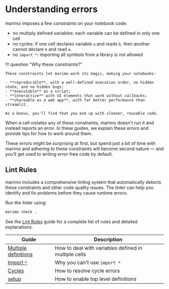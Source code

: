 # Understanding errors

marimo imposes a few constraints on your notebook code:

* no multiply defined variables: each variable can be defined in only one cell
* no cycles: if one cell declares variable `a` and reads `b`, then another cannot declare `b` and read `a`.
* no `import *`: importing all symbols from a library is not allowed

!!! question "Why these constraints?"

    These constraints let marimo work its magic, making your notebooks:

    - **reproducible**, with a well-defined execution order, no hidden state, and no hidden bugs;
    - **executable** as a script;
    - **interactive** with UI elements that work without callbacks;
    - **shareable as a web app**, with far better performance than streamlit.

    As a bonus, you'll find that you end up with cleaner, reusable code.

When a cell violates any of these constraints, marimo doesn't run it and instead
reports an error. In these guides, we explain these errors and provide tips for
how to work around them.

These errors might be surprising at first, but spend just a
bit of time with marimo and adhering to these constraints will become second nature — and you'll get used to writing error-free code by default.

## Lint Rules

marimo includes a comprehensive linting system that automatically detects these constraints and other code quality issues. The linter can help you identify and fix problems before they cause runtime errors.

Run the linter using:
```bash
marimo check .
```

See the [Lint Rules](../lint_rules/index.md) guide for a complete list of rules and detailed explanations.

| Guide | Description |
|-------|-------------|
| [Multiple definitions](multiple_definitions.md) | How to deal with variables defined in multiple cells |
| [Import `*`](import_star.md) | Why you can't use `import *` |
| [Cycles](cycles.md) | How to resolve cycle errors |
| [setup](setup.md) | How to enable top level definitions |

